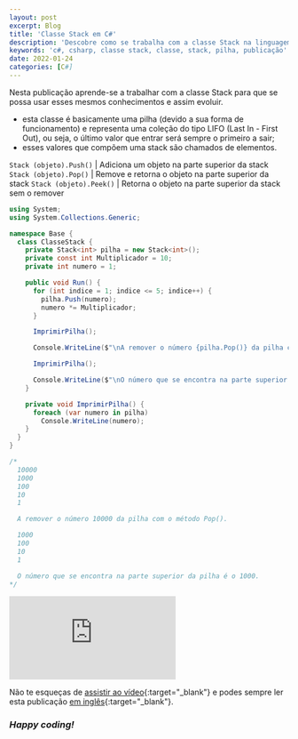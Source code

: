 ```yaml
---
layout: post
excerpt: Blog
title: 'Classe Stack em C#'
description: 'Descobre como se trabalha com a classe Stack na linguagem de programação C#. Obtém respostas às tuas dúvidas com a teoria e os exemplos apresentados.'
keywords: 'c#, csharp, classe stack, classe, stack, pilha, publicação'
date: 2022-01-24
categories: [C#]
---
```


Nesta publicação aprende-se a trabalhar com a classe Stack para que se possa usar esses mesmos conhecimentos e assim evoluir.

- esta classe é basicamente uma pilha (devido a sua forma de funcionamento) e representa uma coleção do tipo LIFO (Last In - First Out), ou seja, o último valor que entrar será sempre o primeiro a sair;
- esses valores que compõem uma stack são chamados de elementos.

`Stack (objeto).Push()` | Adiciona um objeto na parte superior da stack
`Stack (objeto).Pop()` | Remove e retorna o objeto na parte superior da stack
`Stack (objeto).Peek()` | Retorna o objeto na parte superior da stack sem o remover

```csharp
using System;
using System.Collections.Generic;

namespace Base {
  class ClasseStack {
    private Stack<int> pilha = new Stack<int>();
    private const int Multiplicador = 10;
    private int numero = 1;

    public void Run() {
      for (int indice = 1; indice <= 5; indice++) {
        pilha.Push(numero);
        numero *= Multiplicador;
      }

      ImprimirPilha();

      Console.WriteLine($"\nA remover o número {pilha.Pop()} da pilha com o método Pop().\n");

      ImprimirPilha();

      Console.WriteLine($"\nO número que se encontra na parte superior da pilha é o {pilha.Peek()}.");
    }

    private void ImprimirPilha() {
      foreach (var numero in pilha)
        Console.WriteLine(numero);
    }
  }
}

/*
  10000
  1000
  100
  10
  1

  A remover o número 10000 da pilha com o método Pop().

  1000
  100
  10
  1

  O número que se encontra na parte superior da pilha é o 1000.
*/
```

<div class="video-container">
  <iframe src="https://www.youtube.com/embed/AIxTT2P-5Dc" frameborder="0" allowfullscreen></iframe>
</div>

Não te esqueças de [assistir ao vídeo](https://youtu.be/AIxTT2P-5Dc){:target="\_blank"} e podes sempre ler esta publicação [em inglês](https://nelsonsilvadev.com/blog/20220124/stack-class-in-csharp/){:target="\_blank"}.

### _Happy coding!_

